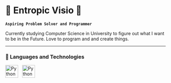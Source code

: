 # 🐅 Entropic Visio 🐉
**`Aspiring Problem Solver and Programmer`**

Currently studying Computer Science in University to figure out what I want to be in the Future.
Love to program and and create things.

---

### 🧰 Languages and Technologies
<img align="left" alt="Python" width="40px" style="padding-right:10px;" src="https://cdn.jsdelivr.net/gh/devicons/devicon/icons/python/python-original-wordmark.svg" />
<img align="left" alt="Python" width="40px" style="padding-right:10px;" src="https://cdn.jsdelivr.net/gh/devicons/devicon/icons/vscode/vscode-original.svg" />
                    




<!--
**Entropic-Visio/Entropic-Visio** is a ✨ _special_ ✨ repository because its `README.md` (this file) appears on your GitHub profile.

Here are some ideas to get you started:

- 🔭 I’m currently working on ...
- 🌱 I’m currently learning Computer Science in University
- 💬 Ask me about ...
- 📫 How to reach me: Crimson#8030
-->
